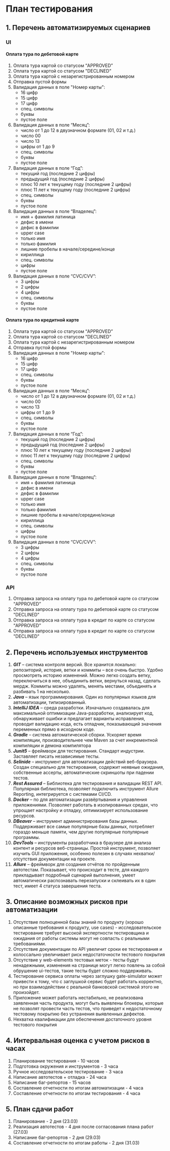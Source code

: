 # План тестирования

## 1. Перечень автоматизируемых сценариев
### UI
#### Оплата тура по дебетовой карте
1. Оплата тура картой со статусом “APPROVED”
2. Оплата тура картой со статусом "DECLINED"
3. Оплата тура картой с незарегистрированным номером
4. Отправка пустой формы
5. Валидация данных в поле "Номер карты":
    - 16 цифр
    - 15 цифр
    - 17 цифр
    - спец. символы
    - буквы
    - пустое поле
6. Валидация данных в поле “Месяц”:
    - число от 1 до 12 в двузначном формате (01, 02 и т.д.)
    - число 00
    - число 13
    - цифры от 1 до 9 
    - спец. символы
    - буквы
    - пустое поле
7. Валидация данных в поле “Год”:
    - текущий год (последние 2 цифры)
    - предыдущий год (последние 2 цифры)
    - плюс 10 лет к текущему году (последние 2 цифры)
    - плюс 11 лет к текущему году (последние 2 цифры)
    - спец. символы
    - буквы
    - пустое поле
8. Валидация данных в поле “Владелец”:
    - имя + фамилия латиница
    - дефис в имени
    - дефис в фамилии
    - upper case
    - только имя
    - только фамилия
    - лишние пробелы в начале/середине/конце
    - кириллица
    - спец. символы
    - цифры
    - пустое поле
9. Валидация данных в поле “CVC/CVV”:
    - 3 цифры
    - 2 цифры
    - 4 цифры
    - спец. символы
    - буквы
    - пустое поле

#### Оплата тура по кредитной карте
1. Оплата тура картой со статусом “APPROVED”
2. Оплата тура картой со статусом "DECLINED"
3. Оплата тура картой с незарегистрированным номером
4. Отправка пустой формы
5. Валидация данных в поле "Номер карты":
    - 16 цифр
    - 15 цифр
    - 17 цифр
    - спец. символы
    - буквы
    - пустое поле
6. Валидация данных в поле “Месяц”:
    - число от 1 до 12 в двузначном формате (01, 02 и т.д.)
    - число 00
    - число 13
    - цифры от 1 до 9 
    - спец. символы
    - буквы
    - пустое поле
7. Валидация данных в поле “Год”:
    - текущий год (последние 2 цифры)
    - предыдущий год (последние 2 цифры)
    - плюс 10 лет к текущему году (последние 2 цифры)
    - плюс 11 лет к текущему году (последние 2 цифры)
    - спец. символы
    - буквы
    - пустое поле
8. Валидация данных в поле “Владелец”:
    - имя + фамилия латиница
    - дефис в имени
    - дефис в фамилии
    - upper case
    - только имя
    - только фамилия
    - лишние пробелы в начале/середине/конце
    - кириллица
    - спец. символы
    - цифры
    - пустое поле
9. Валидация данных в поле “CVC/CVV”:
    - 3 цифры
    - 2 цифры
    - 4 цифры
    - спец. символы
    - буквы
    - пустое поле

### API
1. Отправка запроса на оплату тура по дебетовой карте со статусом “APPROVED”
2. Отправка запроса на оплату тура по дебетовой карте со статусом "DECLINED"
3. Отправка запроса на оплату тура в кредит по карте со статусом “APPROVED”
4. Отправка запроса на оплату тура в кредит по карте со статусом "DECLINED"

## 2. Перечень используемых инструментов
1. ***GIT*** – система контроля версий. Все хранится локально: репозиторий, история, ветки и коммиты – все очень быстро. Удобно просмотреть историю изменений. Можно легко создать ветку, переключиться в нее, объединить ветки, вернуться назад, сделать мердж. Коммиты можно удалять, менять местами, объединять и разбивать 1 на несколько. 
2. ***Java*** – язык программирования. Один из популярных языков для автоматизации, типизированный. 
3. ***IntelliJ IDEA*** – среда разработки. Изначально создавалась для максимальной оптимизации Java-разработки, анализирует код, обнаруживает ошибки и предлагает варианты исправления, проводит валидацию кода, есть отладчик, показывающий значения переменных прямо в исходном коде.
4. ***Gradle*** – система автоматической сборки. Ускоряет время компиляции, производительнее чем Maven за счет инкрементной компиляции и демона компилятора
5. ***Junit5*** – фреймворк для тестирования. Стандарт индустрии. Заставляет писать независимые тесты.
6. ***Selinide*** – инструмент для автоматизации действий веб-браузера. Создан специально для тестирования, содержит неявные ожидания, собственные ассерты, автоматические скриншоты при падении тестов.
7. ***Rest Assured*** – Библиотека для тестирования и валидации REST API. Популярная библиотека, позволяет подключить инструмент Allure Reporting,  интегрируется с системами CI/CD.
8. ***Docker*** – по для автоматизации развёртывания и управления приложениями. Позволяет работать в изолированных средах, что упрощает настройку и отладку, оптимизирует использование ресурсов.
9. ***DBeaver*** – инструмент администрирования базы данных. Поддерживает все самые популярные базы данных, потребляет гораздо меньше памяти, чем другие популярные популярные программы.
10. ***DevTools*** – инструменты разработчика в браузере для анализа контент и ресурсов веб-страницы. Простой инструмент, позволяет изучить GUI приложения, особенно полезен в случаях нехватки/отсутствия документации на проекте.
11. ***Allure*** – фреймворк для создания отчётов по пройденным автотестам. Показывает, что происходит в тесте, для каждого прикладывает подробный сценарий выполнения, умеет автоматически распознавать перезапуски и склеивать их в один тест, имеет 4 статуса завершения теста.

## 3. Описание возможных рисков при автоматизации
1. Отсутствие полноценной базы знаний по продукту (хорошо описанные требования к продукту, use cases) - исследовательское тестирование требует высокой экспертности тестировщика и ожидания от работы системы могут не совпасть с реальными требованиями.
2. Отсутствие документации по API увеличит сроки ее тестирования и колоссально увеличивает риск недостаточности тестового покрытия
3. Отсутствие у web-elements тестовых меток - тесты будут ненадежными, изменения на странице могут легко повлечь за собой обрушение ui-тестов, такие тесты будет сложно поддерживать.
4. Тестирование сервиса оплаты через заглушку gate-simulator может привести к тому, что с заглушкой сервис будет работать корректно, но при взаимодействии с реальной банковской системой этого не произойдет.
5. Приложение может работать нестабильно, не реализована заявленная часть продукта, могут быть выявлены блокеры, которые не позволят провести часть тестов, что приведет к недостаточному тестовому покрытию без устранения выявленных дефектов.
6. Нехватка квалификации для обеспечения достаточного уровня тестового покрытия

## 4. Интервальная оценка с учетом рисков в часах
1. Планирование тестирования - 10 часов
2. Подготовка окружения и инструментов - 3 часа
3. Ручное исследовательское тестирование - 3 часа
4. Написание автотестов + отладка - 24 часа
5. Написание баг-репортов - 15 часов
6. Составление отчетности по итогам автоматизации - 4 часа
7. Составление отчетности по итогам тестирования - 4 часа

## 5. План сдачи работ
1. Планирование - 2 дня (23.03)
2. Реализация автотестов - 4 дня после согласования плана работ (27.03)
3. Написание баг-репортов - 2 дня (29.03)
4. Составление отчетности по итогам работы - 2 дня (31.03)
